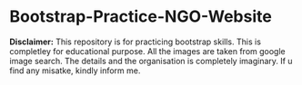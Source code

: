 # Bootstrap-Practice-NGO-Website

**Disclaimer:**
This repository is for practicing bootstrap skills. This is completley for educational purpose. All the images are taken from google image search. The details and the organisation is completely imaginary. If u find any misatke, kindly inform me.

